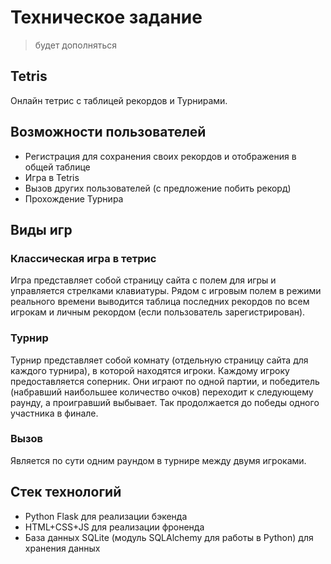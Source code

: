 # Техническое задание

> будет дополняться

## Tetris

Онлайн тетрис с таблицей рекордов и Турнирами.

## Возможности пользователей

* Регистрация для сохранения своих рекордов и отображения в общей таблице
* Игра в Tetris
* Вызов других пользователей (с предложение побить рекорд)
* Прохождение Турнира

## Виды игр
### Классическая игра в тетрис
Игра  представляет собой страницу сайта с полем для игры и управляется стрелками клавиатуры. Рядом с игровым полем в режими реального времени выводится таблица последних рекордов по всем игрокам и личным рекордом (если пользователь зарегистрирован).

### Турнир
Турнир представляет собой комнату (отдельную страницу сайта для каждого турнира), в которой находятся игроки. Каждому игроку предоставляется соперник. Они играют по одной партии, и победитель (набравший наибольшее количество очков) переходит к следующему раунду, а проигравший выбывает. Так продолжается до победы одного участника в финале.

### Вызов
Является по сути одним раундом в турнире между двумя игроками. 

## Стек технологий
* Python Flask для реализации бэкенда
* HTML+CSS+JS для реализации фроненда
* База данных SQLite (модуль SQLAlchemy для работы в Python) для хранения данных
